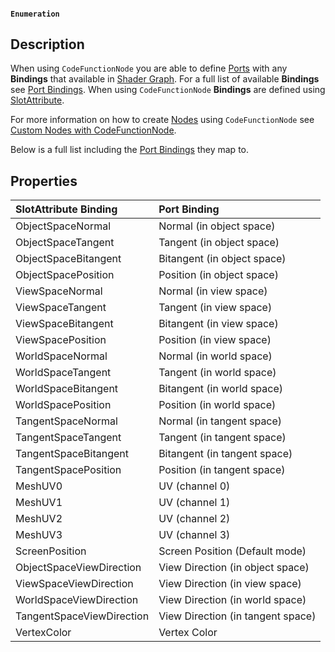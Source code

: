#### `Enumeration`

## Description

When using `CodeFunctionNode` you are able to define [Ports](Port.md) with any **Bindings** that available in [Shader Graph](Shader-Graph.md). For a full list of available **Bindings** see [Port Bindings](Port-Bindings.md). When using `CodeFunctionNode` **Bindings** are defined using [SlotAttribute](CodeFunctionNode.SlotAttribute.md).

For more information on how to create [Nodes](Node.md) using `CodeFunctionNode` see [Custom Nodes with CodeFunctionNode](Custom-Nodes-With-CodeFunctionNode.md).

Below is a full list including the [Port Bindings](Port-Bindings.md) they map to.

## Properties

| SlotAttribute Binding | Port Binding |
|:-------------|:------|
| ObjectSpaceNormal | Normal (in object space) |
| ObjectSpaceTangent | Tangent (in object space) |
| ObjectSpaceBitangent | Bitangent (in object space) |
| ObjectSpacePosition | Position (in object space) |
| ViewSpaceNormal | Normal (in view space) |
| ViewSpaceTangent | Tangent (in view space) |
| ViewSpaceBitangent | Bitangent (in view space) |
| ViewSpacePosition | Position (in view space) |
| WorldSpaceNormal | Normal (in world space) |
| WorldSpaceTangent | Tangent (in world space) |
| WorldSpaceBitangent | Bitangent (in world space) |
| WorldSpacePosition | Position (in world space) |
| TangentSpaceNormal | Normal (in tangent space) |
| TangentSpaceTangent | Tangent (in tangent space) |
| TangentSpaceBitangent | Bitangent (in tangent space) |
| TangentSpacePosition | Position (in tangent space) |
| MeshUV0 | UV (channel 0) |
| MeshUV1 | UV (channel 1) |
| MeshUV2 | UV (channel 2) |
| MeshUV3 | UV (channel 3) |
| ScreenPosition | Screen Position (Default mode) |
| ObjectSpaceViewDirection | View Direction (in object space) |
| ViewSpaceViewDirection | View Direction (in view space) |
| WorldSpaceViewDirection | View Direction (in world space) |
| TangentSpaceViewDirection | View Direction (in tangent space) |
| VertexColor | Vertex Color |